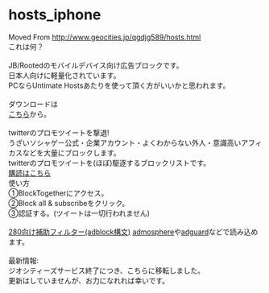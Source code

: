 # hosts_iphone
Moved From http://www.geocities.jp/qgdjg589/hosts.html
<br>
これは何？<br>
<br>
JB/Rootedのモバイルデバイス向け広告ブロックです。<br>
日本人向けに軽量化されています。<br>
PCならUntimate Hostsあたりを使って頂く方がいいかと思われます。<br>
<br>
ダウンロードは<br>
<a href="https://raw.githubusercontent.com/iVmj2ef/hosts_iphone/master/hosts">こちら</a>から。<br>
<br>
twitterのプロモツイートを撃退!<br>
うざいソシャゲー公式・企業アカウント・よくわからない外人・意識高いアフィカスなどを大量にブロックします。<br>
twitterのプロモツイートを(ほぼ)駆逐するブロックリストです。<br>
<a href="https://blocktogether.org/show-blocks/bGovAQim5UNB4pGl6aYIDMaBSrXCv8YSQxRBi4zN">購読はこちら</a><br>
使い方<br>
①BlockTogetherにアクセス。<br>
②Block all & subscribeをクリック。<br>
③認証する。(ツイートは一切行われません)<br>
<br>
<a href="https://raw.githubusercontent.com/iVmj2ef/hosts_iphone/master/blocker.txt">280向け補助フィルター(adblock構文)</a>
<a href="https://itunes.apple.com/jp/app/admosphere-free-ad-blocker/id1060126069">admosphere</a>や<a href="https://itunes.apple.com/jp/app/adguard-adblock-privacy-protection/id1047223162">adguard</a>などで読み込めます。<br><br>
最新情報:<br>
ジオシティーズサービス終了につき、こちらに移転しました。<br>
更新はしていませんが、お力になれれば幸いです。
